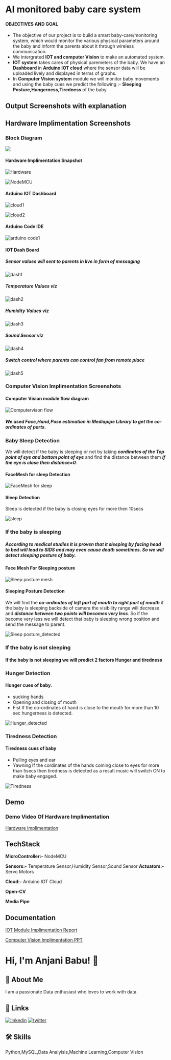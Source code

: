 
# AI monitored baby care system

#### OBJECTIVES AND GOAL

 - The objective of our project is to build a smart baby-care/monitoring system, which would monitor the various physical parameters around the baby and inform the parents about it through wireless communication.
 - We intergrated **IOT and computer Vision** to make an automated system. 
 - **IOT system** takes cares of physical paremeters of the baby. We have an **Dashboard** in **Arduino IOT cloud** where the sensor data will be uploaded lively and displayed in terms of graphs.
 - In **Computer Vision system** module we will monitor baby movements and using the baby cues we predict the following :- **Sleeping Posture,Hungerness,Tiredness** of the baby.


## Output Screenshots with explanation


## Hardware Implimentation Screenshots

### Block Diagram

![](https://user-images.githubusercontent.com/68511369/221432157-db1bfa4f-21cd-49a0-9485-5a50d1cb476b.png)


#### Hardware Implimentation Snapshot

![Hardware](https://user-images.githubusercontent.com/68511369/221432743-b731d329-9c80-42e2-85a3-e83f88250e85.png)

![NodeMCU](https://user-images.githubusercontent.com/68511369/221432779-8d02b146-1230-4c04-86c4-cf3fe16eb510.png)



#### Arduino IOT Dashboard

![cloud1](https://user-images.githubusercontent.com/68511369/221432798-3265bda5-7b44-48cc-b6b3-b6be733f8f07.png)

![cloud2](https://user-images.githubusercontent.com/68511369/221432820-eeb019f6-c451-4887-b27e-fa61cfe4a936.png)


#### Arduino Code IDE

![arduino code1](https://user-images.githubusercontent.com/68511369/221432887-da0b8802-14e1-4481-9dc6-fb0886f1fa9a.png)

#### IOT Dash Board

##### Sensor values will sent to parents in live in form of messaging
![dash1](https://user-images.githubusercontent.com/68511369/221432917-9e55ebf1-b265-4d8c-bed5-ebe355543bf3.png)

##### Temperature Values viz

![dash2](https://user-images.githubusercontent.com/68511369/221432938-b2e0c1ad-536f-4262-9038-27edccf71b28.png)

##### Humidity Values viz

![dash3](https://user-images.githubusercontent.com/68511369/221432947-92d5c4ff-54e9-42d0-8e69-d7a109a6546f.png)

##### Sound Sensor viz

![dash4](https://user-images.githubusercontent.com/68511369/221432948-4e142a33-bf38-4573-804b-24bfcfed3ca8.png)

##### Switch control where parents can control fan from remote place

![dash5](https://user-images.githubusercontent.com/68511369/221433201-082db43a-fde9-43f5-b3e4-9ad3fd80f22f.png)







### Computer Vision Implimentation Screenshots


#### Computer Vision module flow diagram

![Computervison flow](https://user-images.githubusercontent.com/68511369/221434659-1221200c-1400-4f7f-8fd0-183d528195ad.png)


##### We used **Face,Hand,Pose estimation in Mediapipe Library** to get the ***co-ordinates*** of parts.

 ### Baby Sleep Detection
We will detect if the baby is sleeping or not by taking ***cordinates of the Top point of eye and bottom point of eye*** and find the distance between them ***if the eye is close then distance=0***.

#### FaceMesh for sleep Detection
![FaceMesh for sleep](https://user-images.githubusercontent.com/68511369/221434373-6f4066d2-a87a-4800-85dc-abb6e9790e47.png)

#### Sleep Detection

Sleep is detected if the baby is closing eyes for more then 10secs

![sleep](https://user-images.githubusercontent.com/68511369/221434383-3548da93-b81c-4e54-aaf0-6a6b72d31333.png)

### If the baby is sleeping

##### According to medical studies it is proven that it sleeping by facing head to bed will lead to SIDS and may even cause death sometimes. So we will detect sleeping posture of baby.

#### Face Mesh For Sleeping posture
![Sleep posture mesh](https://user-images.githubusercontent.com/68511369/221434394-6eeb0e8a-8528-4294-9adb-f7bb1242fd21.png)

#### Sleeping Posture Detection
 We will find the ***co-ordinates of left part of mouth to right part of mouth*** if the baby is sleeping backside of camera the visibility range will decrease and ***distance between two points will becomes very less***. So if the become very less we will detect that baby is sleeping wrong position and send the message to parent.

![Sleep posture_detected](https://user-images.githubusercontent.com/68511369/221434397-7e3fcc71-8bf5-455d-a06e-f00fb0124d4e.png)

### If the baby is not sleeping


#### If the baby is not sleeping we will predict 2 factors Hunger and tiredness

### Hunger Detection

  #### Hunger cues of baby.
   - sucking hands
   - Opening and closing of mouth
   - Fist 
If the co-ordinates of hand is close to the mouth for more than 10 sec hungerness is detected.

![Hunger_detected](https://user-images.githubusercontent.com/68511369/221434646-ceb9991b-a9dd-448e-b497-e1a60da0e5bc.png)

### Tiredness Detection


  #### Tiredness cues of baby
   - Pulling eyes and ear
   - Yawning
If the cordinates of the hands coming close to eyes for more than 5secs then tiredness is detected as a result music will switch ON to make baby engaged.

![Tiredness](https://user-images.githubusercontent.com/68511369/221434652-7f3bd81f-65c1-44bd-9229-f967c868c03e.png)
















## Demo



### Demo Video Of Hardware Implimentation
 
[Hardware Implimentation](https://drive.google.com/file/d/1DqrU84B4dkzGGaFUolO8SpNX3P2hNLUA/view?usp=drivesdk)


## TechStack


**MicroController:-** NodeMCU                            

**Sensors:-** Temperature Sensor,Humidity Sensor,Sound Sensor
**Actuators:-** Servo Motors

**Cloud:-** Arduino IOT Cloud

**Open-CV**

**Media Pipe**
## Documentation

[IOT Module Implimentation Report](https://docs.google.com/document/d/1T1OXSsz0NWd27aFLZNAsSF9-amFcS6IL/edit?usp=share_link&ouid=112169638179078369544&rtpof=true&sd=true)

[Computer Vision Implimentation PPT](https://docs.google.com/presentation/d/1WnahRm5PpqrNtc7e6x-cLCaGUmS_jb0g/edit?usp=share_link&ouid=112169638179078369544&rtpof=true&sd=true)
# Hi, I'm Anjani Babu! 👋


## 🚀 About Me
I am a passionate Data enthusiast who loves to work with data.


## 🔗 Links

[![linkedin](https://img.shields.io/badge/linkedin-0A66C2?style=for-the-badge&logo=linkedin&logoColor=white)](https://www.linkedin.com/in/anjani-babu-janyavula-12b2601b1/)
[![twitter](https://img.shields.io/badge/twitter-1DA1F2?style=for-the-badge&logo=twitter&logoColor=white)](https://twitter.com/AnjaniDS1081)


## 🛠 Skills
Python,MySQL,Data Analyisis,Machine Learning,Computer Vision

